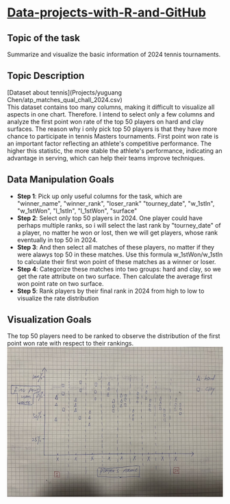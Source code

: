 # [Data-projects-with-R-and-GitHub](https://dr-eberle-zentrum.github.io/Data-projects-with-R-and-GitHub/)

## Topic of the task

Summarize and visualize the basic information of 2024 tennis tournaments.

## Topic Description

[Dataset about tennis](Projects/yuguang Chen/atp_matches_qual_chall_2024.csv)  
This dataset contains too many columns, making it difficult to visualize all aspects in one chart. Therefore. I intend to select only a few columns and analyze the first point won rate of the top 50 players on hard and clay surfaces. The reason why i only pick top 50 players is that they have more chance to participate in tennis Masters tournaments. First point won rate is an important factor reflecting an athlete's competitive performance. The higher this statistic, the more stable the athlete's performance, indicating an advantage in serving, which can help their teams improve techniques.

## Data Manipulation Goals

- **Step 1**: Pick up only useful columns for the task, which are "winner_name", "winner_rank", "loser_rank" "tourney_date", "w_1stIn", "w_1stWon", "l_1stIn", "l_1stWon", "surface"
- **Step 2**: Select only top 50 players in 2024. One player could have perhaps multiple ranks, so i will select the last rank by "tourney_date" of a player, no matter he won or lost, then we will get players, whose rank eventually in top 50 in 2024.
- **Step 3**: And then select all matches of these players, no matter if they were alawys top 50 in these matches. Use this formula w_1stWon/w_1stIn to calculate their first won point of these matches as a winner or loser. 
- **Step 4**: Categorize these matches into two groups: hard and clay, so we get the rate attribute on two surface. Then calculate the average first won point rate on two surface.
- **Step 5**: Rank players by their final rank in 2024 from high to low to visualize the rate distribution  

## Visualization Goals

The top 50 players need to be ranked to observe the distribution of the first point won rate with respect to their rankings.  
![Visualization Goals](visualization.jpg)